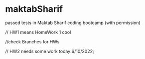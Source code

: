 # maktabSharif
passed tests in Maktab Sharif coding bootcamp (with permission)

// HW1 means HomeWork 1     cool

//check Branches for HWs

// HW2 needs some work today:6/10/2022;
